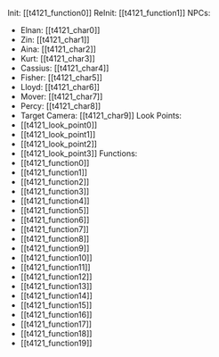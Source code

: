 Init: [[t4121_function0]]
ReInit: [[t4121_function1]]
NPCs:
- Elnan: [[t4121_char0]]
- Zin: [[t4121_char1]]
- Aina: [[t4121_char2]]
- Kurt: [[t4121_char3]]
- Cassius: [[t4121_char4]]
- Fisher: [[t4121_char5]]
- Lloyd: [[t4121_char6]]
- Mover: [[t4121_char7]]
- Percy: [[t4121_char8]]
- Target Camera: [[t4121_char9]]
Look Points:
- [[t4121_look_point0]]
- [[t4121_look_point1]]
- [[t4121_look_point2]]
- [[t4121_look_point3]]
Functions:
- [[t4121_function0]]
- [[t4121_function1]]
- [[t4121_function2]]
- [[t4121_function3]]
- [[t4121_function4]]
- [[t4121_function5]]
- [[t4121_function6]]
- [[t4121_function7]]
- [[t4121_function8]]
- [[t4121_function9]]
- [[t4121_function10]]
- [[t4121_function11]]
- [[t4121_function12]]
- [[t4121_function13]]
- [[t4121_function14]]
- [[t4121_function15]]
- [[t4121_function16]]
- [[t4121_function17]]
- [[t4121_function18]]
- [[t4121_function19]]
